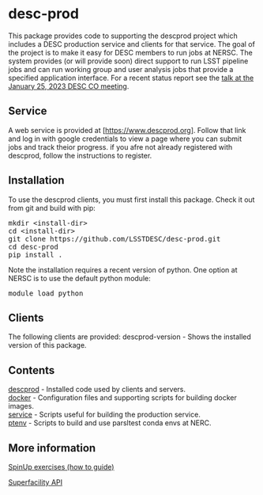 # desc-prod
This package provides code to supporting the descprod project which includes a DESC production service and clients for that service.
The goal of the project is to make it easy for DESC members to run jobs at NERSC.
The system provides (or will provide soon) direct support to run LSST pipeline jobs
and can run working group and user analysis jobs that provide a specified application interface.
For a recent status report see the
[talk at the January 25, 2023 DESC CO meeting](https://drive.google.com/file/d/1uAMfWpQLenxF_50mjmBWqISEEDxOkdrc/view?usp=share_link).

## Service
A web service is provided at [https://www.descprod.org].
Follow that link and log in with google credentials to view a page where you can submit jobs and track theior progress.
if you afre not already registered with descprod, follow the instructions to register.

## Installation
To use the descprod clients, you must first install this package.
Check it out from git and build with pip:
<pre>
mkdir &lt;install-dir>
cd &lt;install-dir>
git clone https://github.com/LSSTDESC/desc-prod.git
cd desc-prod
pip install .
</pre>
Note the installation requires a recent version of python.
One option at NERSC is to use the default python module:
<pre>
module load python
</pre>

## Clients
The following clients are provided:
descprod-version - Shows the installed version of this package.

## Contents
[descprod](descprod) - Installed code used by clients and servers.  
[docker](docker) - Configuration files and supporting scripts for building docker images.  
[service](service) - Scripts useful for building the production service.  
[ptenv](ptenv) - Scripts to build and use parsltest conda envs at NERC.  

## More information

[SpinUp exercises (how to guide)](https://www.dropbox.com/sh/102smpnhmbimg4a/AAA2nNnRWOPYrRi6oq_QLrnYa/Self-Guided%20SpinUp/Self-Guided%20SpinUp%20Exercises.pdf?dl=0)

[Superfacility API](https://docs.nersc.gov/services/sfapi/)
